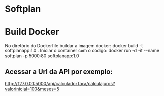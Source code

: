 # Softplan

# Build Docker 
 No diretório do Dockerfile buildar a imagem docker: docker build -t softplanapp:1.0 .
 Iniciar o container com o código:  docker run -d -it --name softplan -p 5000:80  softplanapp:1.0

## Acessar a Url da API por exemplo:
   http://127.0.0.1:5000/api/calculadorTaxa/calculajuros?valorinicial=100&meses=5
